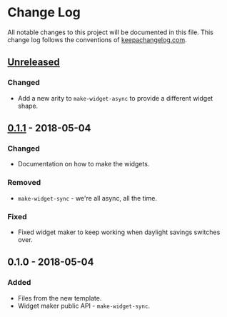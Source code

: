 # Change Log
All notable changes to this project will be documented in this file. This change log follows the conventions of [keepachangelog.com](http://keepachangelog.com/).

## [Unreleased]
### Changed
- Add a new arity to `make-widget-async` to provide a different widget shape.

## [0.1.1] - 2018-05-04
### Changed
- Documentation on how to make the widgets.

### Removed
- `make-widget-sync` - we're all async, all the time.

### Fixed
- Fixed widget maker to keep working when daylight savings switches over.

## 0.1.0 - 2018-05-04
### Added
- Files from the new template.
- Widget maker public API - `make-widget-sync`.

[Unreleased]: https://github.com/your-name/matrix2/compare/0.1.1...HEAD
[0.1.1]: https://github.com/your-name/matrix2/compare/0.1.0...0.1.1
